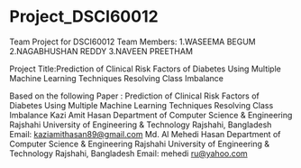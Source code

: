# Project_DSCI60012
Team Project for DSCI60012
Team Members:
1.WASEEMA BEGUM
2.NAGABHUSHAN REDDY
3.NAVEEN PREETHAM

Project Title:Prediction of Clinical Risk Factors of Diabetes Using Multiple Machine Learning Techniques Resolving Class Imbalance

Based on the following Paper : Prediction of Clinical Risk Factors of Diabetes Using Multiple Machine Learning Techniques Resolving Class Imbalance 
Kazi Amit Hasan Department of Computer Science & Engineering Rajshahi University of Engineering & Technology Rajshahi, Bangladesh Email: kaziamithasan89@gmail.com Md. Al Mehedi Hasan Department of Computer Science & Engineering Rajshahi University of Engineering & Technology Rajshahi, Bangladesh Email: mehedi ru@yahoo.com
